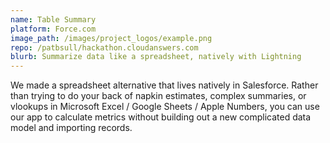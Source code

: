 ```yaml
---
name: Table Summary
platform: Force.com
image_path: /images/project_logos/example.png
repo: /patbsull/hackathon.cloudanswers.com
blurb: Summarize data like a spreadsheet, natively with Lightning
---
```


We made a spreadsheet alternative that lives natively in Salesforce. Rather than trying to do your back of napkin estimates, complex summaries, or vlookups in Microsoft Excel / Google Sheets / Apple Numbers, you can use our app to calculate metrics without building out a new complicated data model and importing records. 
